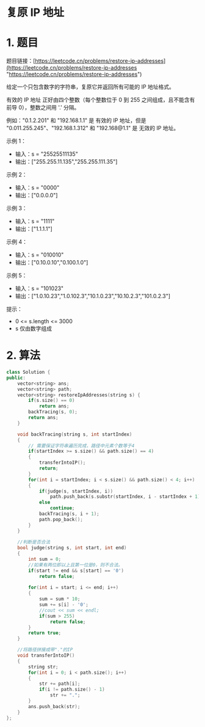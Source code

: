 # 复原 IP 地址

# 1. 题目

题目链接：[https://leetcode.cn/problems/restore-ip-addresses](https://leetcode.cn/problems/restore-ip-addresses "https://leetcode.cn/problems/restore-ip-addresses")

给定一个只包含数字的字符串，复原它并返回所有可能的 IP 地址格式。

有效的 IP 地址 正好由四个整数（每个整数位于 0 到 255 之间组成，且不能含有前导 0），整数之间用 '.' 分隔。

例如："0.1.2.201" 和 "192.168.1.1" 是 有效的 IP 地址，但是 "0.011.255.245"、"192.168.1.312" 和 "192.168\@1.1" 是 无效的 IP 地址。

示例 1：

- 输入：s = "25525511135"
- 输出：\["255.255.11.135","255.255.111.35"]

示例 2：

- 输入：s = "0000"
- 输出：\["0.0.0.0"]

示例 3：

- 输入：s = "1111"
- 输出：\["1.1.1.1"]

示例 4：

- 输入：s = "010010"
- 输出：\["0.10.0.10","0.100.1.0"]

示例 5：

- 输入：s = "101023"
- 输出：\["1.0.10.23","1.0.102.3","10.1.0.23","10.10.2.3","101.0.2.3"]

提示：

- 0 <= s.length <= 3000
- s 仅由数字组成

# 2. 算法

```c++
class Solution {
public:
    vector<string> ans;
    vector<string> path;
    vector<string> restoreIpAddresses(string s) {
        if(s.size() == 0)
            return ans;
        backTracing(s, 0);
        return ans;
    }

    void backTracing(string s, int startIndex)
    {
        // 需要保证字符串遍历完成，路径中元素个数等于4
        if(startIndex >= s.size() && path.size() == 4)
        {
            transferIntoIP();
            return;
        }
        for(int i = startIndex; i < s.size() && path.size() < 4; i++)
        {
            if(judge(s, startIndex, i))
                path.push_back(s.substr(startIndex, i - startIndex + 1)); 
            else
                continue;
            backTracing(s, i + 1);
            path.pop_back();
        }
    }
    
    //判断是否合法
    bool judge(string s, int start, int end)
    {
        int sum = 0;
        //如果有两位即以上且第一位是0，则不合法。
        if(start != end && s[start] == '0')
            return false;
        
        for(int i = start; i <= end; i++)
        {
            sum = sum * 10;
            sum += s[i] - '0';
            //cout << sum << endl;
            if(sum > 255)
                return false;
        }
        return true;
    }

    //将路径拼接成带"."的IP
    void transferIntoIP()
    {
        string str;
        for(int i = 0; i < path.size(); i++)
        {
            str += path[i];
            if(i != path.size() - 1)
                str += ".";
        }
        ans.push_back(str);
    }
};
```
